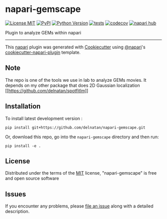 # napari-gemscape

[![License MIT](https://img.shields.io/pypi/l/napari-gemscape.svg?color=green)](https://github.com/delnatan/napari-gemscape/raw/main/LICENSE)
[![PyPI](https://img.shields.io/pypi/v/napari-gemscape.svg?color=green)](https://pypi.org/project/napari-gemscape)
[![Python Version](https://img.shields.io/pypi/pyversions/napari-gemscape.svg?color=green)](https://python.org)
[![tests](https://github.com/delnatan/napari-gemscape/workflows/tests/badge.svg)](https://github.com/delnatan/napari-gemscape/actions)
[![codecov](https://codecov.io/gh/delnatan/napari-gemscape/branch/main/graph/badge.svg)](https://codecov.io/gh/delnatan/napari-gemscape)
[![napari hub](https://img.shields.io/endpoint?url=https://api.napari-hub.org/shields/napari-gemscape)](https://napari-hub.org/plugins/napari-gemscape)

Plugin to analyze GEMs within napari

----------------------------------

This [napari] plugin was generated with [Cookiecutter] using [@napari]'s [cookiecutter-napari-plugin] template.

<!--
Don't miss the full getting started guide to set up your new package:
https://github.com/napari/cookiecutter-napari-plugin#getting-started

and review the napari docs for plugin developers:
https://napari.org/stable/plugins/index.html
-->
## Note
The repo is one of the tools we use in lab to analyze GEMs movies. It depends on my other package that does 2D Gaussian localization [[https://github.com/delnatan/spotfitlm]]

## Installation

To install latest development version :

    pip install git+https://github.com/delnatan/napari-gemscape.git

Or, download this repo, go into the `napari-gemscape` directory and then run:

	pip install -e .

## License

Distributed under the terms of the [MIT] license,
"napari-gemscape" is free and open source software

## Issues

If you encounter any problems, please [file an issue] along with a detailed description.

[napari]: https://github.com/napari/napari
[Cookiecutter]: https://github.com/audreyr/cookiecutter
[@napari]: https://github.com/napari
[MIT]: http://opensource.org/licenses/MIT
[BSD-3]: http://opensource.org/licenses/BSD-3-Clause
[GNU GPL v3.0]: http://www.gnu.org/licenses/gpl-3.0.txt
[GNU LGPL v3.0]: http://www.gnu.org/licenses/lgpl-3.0.txt
[Apache Software License 2.0]: http://www.apache.org/licenses/LICENSE-2.0
[Mozilla Public License 2.0]: https://www.mozilla.org/media/MPL/2.0/index.txt
[cookiecutter-napari-plugin]: https://github.com/napari/cookiecutter-napari-plugin

[file an issue]: https://github.com/delnatan/napari-gemscape/issues

[napari]: https://github.com/napari/napari
[tox]: https://tox.readthedocs.io/en/latest/
[pip]: https://pypi.org/project/pip/
[PyPI]: https://pypi.org/
